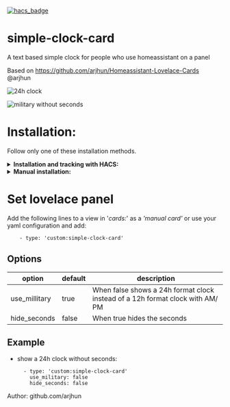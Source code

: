 [![hacs_badge](https://img.shields.io/badge/HACS-Custom-orange.svg)](https://github.com/custom-components/hacs)


# simple-clock-card
A text based simple clock for people who use homeassistant on a panel

Based on https://github.com/arjhun/Homeassistant-Lovelace-Cards @arjhun


![24h clock](https://i.imgur.com/n37gyxZ.png)  

![military without seconds](https://i.imgur.com/ej4AFO3.png)

# Installation:
Follow only one of these installation methods.

<details>
  <summary><b>Installation and tracking with HACS:</b></summary>

1. You can install this custom component by adding this repository (https://github.com/fufar/simple-clock-card) to HACS in the settings menu of HACS first. You will find the custom component in the integration menu afterwards, look for 'Simple Clock Card'.

2. Set the lovelace panel
</details>

<details>
  <summary><b>Manual installation:</b></summary>

1. Copy simple-clock-card.js into your 'www' folder in the hass config directory. The *'www'* folder can be accesed via *'/local/'* in your configuration I've put my custom elements in the sub folder *'elements'* and the js file of this card in the folder *'simple-clock-card'* as an example.
2. Enable advanced mode and in your lovelace dashboard settings
3. Add a resource ![add a resource](https://i.imgur.com/pySUU4V.png)

   or if you use yaml to configure lovelace:

		resources:
			- type: module
	        	  url: /hacsfiles/elements/simple-clock-card/simple-clock-card.js
4. Set the lovelace panel
</details>


# Set lovelace panel

Add the following lines to a view in '*cards:*' as a *'manual card'* or use your yaml configuration and add:

		- type: 'custom:simple-clock-card'

## Options
|option| default|description|
|--|--|--|
|  use_millitary| true| When false shows a 24h format clock instead of a 12h format clock with AM/ PM|
|  hide_seconds| false| When true hides the seconds

## Example
- show a 24h clock without seconds:

		- type: 'custom:simple-clock-card'
		  use_military: false
		  hide_seconds: false


Author: github.com/arjhun

